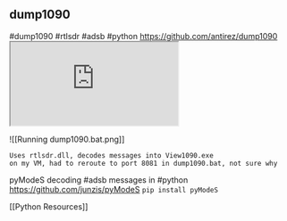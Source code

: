 ## dump1090
#dump1090 #rtlsdr #adsb #python 
	https://github.com/antirez/dump1090
	<iframe src="https://github.com/antirez/dump1090">
	</iframe>
	
![[Running dump1090.bat.png]]

	Uses rtlsdr.dll, decodes messages into View1090.exe
	on my VM, had to reroute to port 8081 in dump1090.bat, not sure why
pyModeS
	decoding #adsb messages in #python 
	https://github.com/junzis/pyModeS
	`pip install pyModeS`

[[Python Resources]]
